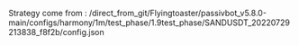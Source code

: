 Strategy come from : /direct_from_git/Flyingtoaster/passivbot_v5.8.0-main/configs/harmony/1m/test_phase/1.9test_phase/SANDUSDT_20220729213838_f8f2b/config.json